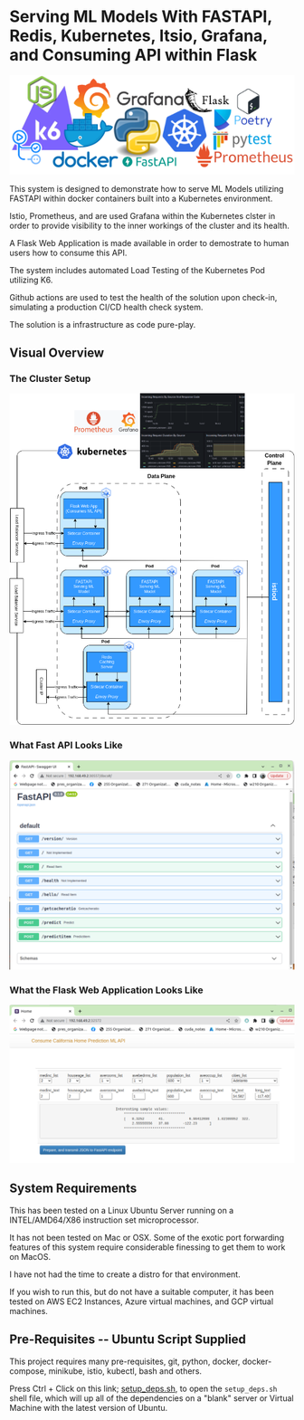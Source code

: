 # Serving ML Models With FASTAPI, Redis, Kubernetes, Itsio, Grafana, and Consuming API within Flask

![Visual Overview](images/tech_stack.png)

This system is designed to demonstrate how to serve ML Models utilizing FASTAPI within docker containers built into a Kubernetes environment.

Istio, Prometheus, and are used Grafana within the Kubernetes clster in order to provide visibility to the inner workings of the cluster and its health.

A Flask Web Application is made available in order to demostrate to human users how to consume this API.

The system includes automated Load Testing of the Kubernetes Pod utilizing K6.

Github actions are used to test the health of the solution upon check-in, simulating a production CI/CD health check system.

The solution is a infrastructure as code pure-play.

## Visual Overview

### The Cluster Setup

![Visual Overview](images/serve_ml.drawio.png)

### What Fast API Looks Like

![Visual Overview](images/fast_api.png)

### What the Flask Web Application Looks Like

![Visual Overview](images/flask.png)

## System Requirements

This has been tested on a Linux Ubuntu Server running on a INTEL/AMD64/X86 instruction set microprocessor.

It has not been tested on Mac or OSX.  Some of the exotic port forwarding features of this system require considerable finessing to get them to work on MacOS.

I have not had the time to create a distro for that environment.

If you wish to run this, but do not have a suitable computer, it has been tested on AWS EC2 Instances, Azure virtual machines, and GCP virtual machines.

## Pre-Requisites -- Ubuntu Script Supplied

This project requires many pre-requisites, git, python, docker, docker-compose, minikube, istio, kubectl, bash and others.

Press Ctrl + Click on this link; [setup_deps.sh](https://github.com/Don-Irwin/fastapi_ml_k8_k6_gh_actions/blob/main/setup_deps.sh), to open the `setup_deps.sh` shell file, which will up all of the dependencies on a "blank" server or Virtual Machine with the latest version of Ubuntu.


